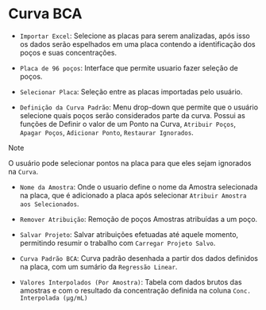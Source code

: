 # Curva BCA

- `Importar Excel`: Selecione as placas para serem analizadas, após isso os dados serão espelhados em uma placa contendo a identificação dos poços e suas concentrações.

- `Placa de 96 poços`: Interface que permite usuario fazer seleção de poços.

- `Selecionar Placa`: Seleção entre as placas importadas pelo usuário.

- `Definição da Curva Padrão`: Menu drop-down que permite que o usuário selecione quais poços serão considerados parte da curva. Possui as funções de Definir o valor de um Ponto na Curva, `Atribuir Poços`, `Apagar Poços`, `Adicionar Ponto`, `Restaurar Ignorados`.

>[!NOTE]
> O usuário pode selecionar pontos na placa para que eles sejam ignorados na `Curva`.

- `Nome da Amostra`: Onde o usuario define o nome da Amostra selecionada na placa, que é adicionado a placa após selecionar `Atribuir Amostra aos Selecionados`.

- `Remover Atribuição`: Remoção de poços Amostras atribuídas a um poço.

- `Salvar Projeto`: Salvar atribuições efetuadas até aquele momento, permitindo resumir o trabalho com `Carregar Projeto Salvo`.

- `Curva Padrão BCA`: Curva padrão desenhada a partir dos dados definidos na placa, com um sumário da `Regressão Linear`.

- `Valores Interpolados (Por Amostra)`: Tabela com dados brutos das amostras e com o resultado da concentração definida na coluna `Conc. Interpolada (µg/mL)`

